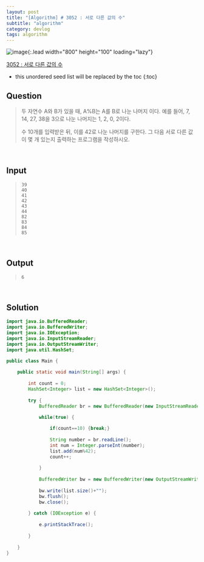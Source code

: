 ```yaml
---
layout: post
title: "[Algorithm] # 3052 : 서로 다른 값의 수"
subtitle: "algorithm"
category: devlog
tags: algorithm
---
```


![image](https://d2gd6pc034wcta.cloudfront.net/images/logo@2x.png){:.lead width="800" height="100" loading="lazy"}

[3052 : 서로 다른 값의 수](https://www.acmicpc.net/problem/3052)

<!--more-->

* this unordered seed list will be replaced by the toc
{:toc}
## Question

> 두 자연수 A와 B가 있을 때, A%B는 A를 B로 나눈 나머지 이다. 예를 들어, 7, 14, 27, 38을 3으로 나눈 나머지는 1, 2, 0, 2이다. 
>
> 수 10개를 입력받은 뒤, 이를 42로 나눈 나머지를 구한다. 그 다음 서로 다른 값이 몇 개 있는지 출력하는 프로그램을 작성하시오.

<br>

## Input

> ```
> 39
> 40
> 41
> 42
> 43
> 44
> 82
> 83
> 84
> 85
> ```

<br>

## Output

>```
>6
>```

<br>

## Solution

```java
import java.io.BufferedReader;
import java.io.BufferedWriter;
import java.io.IOException;
import java.io.InputStreamReader;
import java.io.OutputStreamWriter;
import java.util.HashSet;

public class Main {
    
	public static void main(String[] args) {
        
		int count = 0;
		HashSet<Integer> list = new HashSet<Integer>();
		
		try {
			BufferedReader br = new BufferedReader(new InputStreamReader(System.in));
			
			while(true) {

				if(count==10) {break;}
				
				String number = br.readLine();
				int num = Integer.parseInt(number);
				list.add(num%42);
				count++;
				
			}
			
			BufferedWriter bw = new BufferedWriter(new OutputStreamWriter(System.out));
            
			bw.write(list.size()+"");
			bw.flush();
			bw.close();
			
		} catch (IOException e) {
            
			e.printStackTrace();
            
		}
		
	}
}
```

